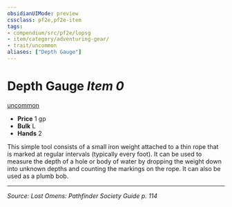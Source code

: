 ```yaml
---
obsidianUIMode: preview
cssclass: pf2e,pf2e-item
tags:
- compendium/src/pf2e/lopsg
- item/category/adventuring-gear/
- trait/uncommon
aliases: ["Depth Gauge"]
---
```

# Depth Gauge *Item 0*  
[uncommon](uncommon.md "Uncommon Rarity Trait")  

- **Price** 1 gp
- **Bulk** L
- **Hands** 2

This simple tool consists of a small iron weight attached to a thin rope that is marked at regular intervals (typically every foot). It can be used to measure the depth of a hole or body of water by dropping the weight down into unknown depths and counting the markings on the rope. It can also be used as a plumb bob.


---
*Source: Lost Omens: Pathfinder Society Guide p. 114*